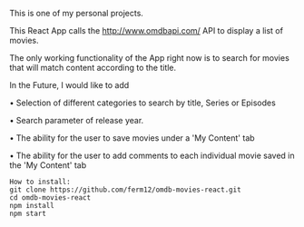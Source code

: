 This is one of my personal projects.

This React App calls the http://www.omdbapi.com/ API to display a list of movies.
 
The only working functionality of the App right now is to search for movies that will match content according to the title.

In the Future, I would like to add

•	Selection of different categories to search by title, Series or Episodes
  
•	Search parameter of release year.

•	The ability for the user to save movies under a 'My Content' tab 

•	The ability for the user to add comments to each individual movie saved in the 'My Content' tab



```
How to install:
git clone https://github.com/ferm12/omdb-movies-react.git
cd omdb-movies-react
npm install
npm start
```
